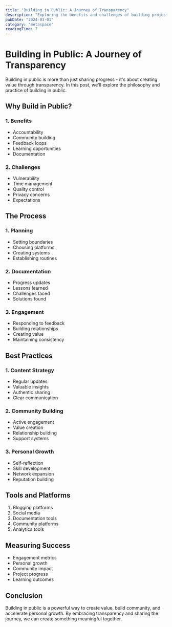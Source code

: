 ```yaml
---
title: "Building in Public: A Journey of Transparency"
description: "Exploring the benefits and challenges of building projects in public and sharing the process with others."
pubDate: "2024-03-01"
category: "metaspace"
readingTime: 7
---
```


# Building in Public: A Journey of Transparency

Building in public is more than just sharing progress - it's about creating value through transparency. In this post, we'll explore the philosophy and practice of building in public.

## Why Build in Public?

### 1. Benefits

- Accountability
- Community building
- Feedback loops
- Learning opportunities
- Documentation

### 2. Challenges

- Vulnerability
- Time management
- Quality control
- Privacy concerns
- Expectations

## The Process

### 1. Planning

- Setting boundaries
- Choosing platforms
- Creating systems
- Establishing routines

### 2. Documentation

- Progress updates
- Lessons learned
- Challenges faced
- Solutions found

### 3. Engagement

- Responding to feedback
- Building relationships
- Creating value
- Maintaining consistency

## Best Practices

### 1. Content Strategy

- Regular updates
- Valuable insights
- Authentic sharing
- Clear communication

### 2. Community Building

- Active engagement
- Value creation
- Relationship building
- Support systems

### 3. Personal Growth

- Self-reflection
- Skill development
- Network expansion
- Reputation building

## Tools and Platforms

1. Blogging platforms
2. Social media
3. Documentation tools
4. Community platforms
5. Analytics tools

## Measuring Success

- Engagement metrics
- Personal growth
- Community impact
- Project progress
- Learning outcomes

## Conclusion

Building in public is a powerful way to create value, build community, and accelerate personal growth. By embracing transparency and sharing the journey, we can create something meaningful together.
